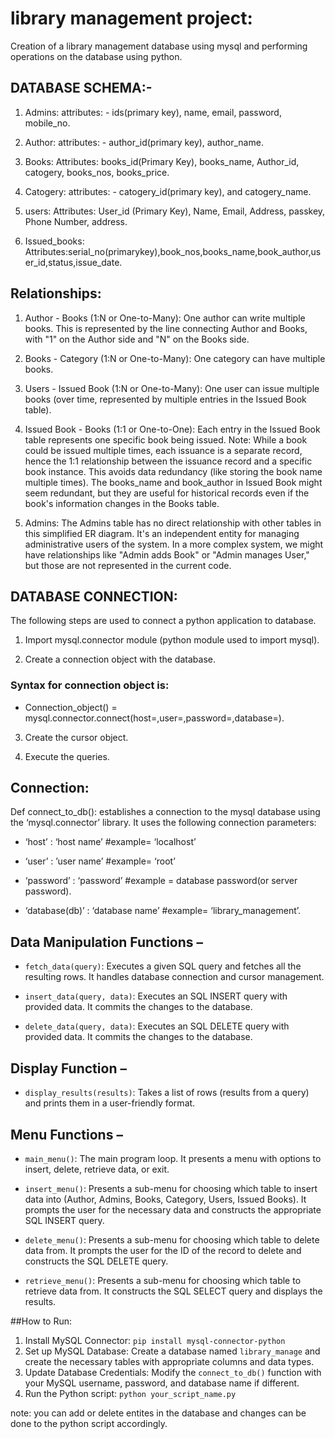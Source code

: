 # library management project:


Creation of a library management database using mysql and performing operations on the database using python.


## DATABASE SCHEMA:-

1. Admins: attributes: - ids(primary key), name, email, password, mobile_no.

2. Author: attributes: - author_id(primary key), author_name.

3. Books: Attributes: books_id(Primary Key), books_name, Author_id, catogery, books_nos, books_price.

4. Catogery: attributes: -  catogery_id(primary key), and catogery_name.

5. users: Attributes: User_id (Primary Key), Name, Email, Address, passkey, Phone Number, address.

6. Issued_books: Attributes:serial_no(primarykey),book_nos,books_name,book_author,user_id,status,issue_date.


## Relationships:

1. Author - Books (1:N or One-to-Many): One author can write multiple books. This is represented by the line connecting Author and Books, with "1" on the Author side and "N" on the Books side.

2. Books - Category (1:N or One-to-Many): One category can have multiple books.

3. Users - Issued Book (1:N or One-to-Many): One user can issue multiple books (over time, represented by multiple entries in the Issued Book table).

4. Issued Book - Books (1:1 or One-to-One): Each entry in the Issued Book table represents one specific book being issued. Note: While a book could be issued multiple times, each issuance is a separate record, hence the 1:1 relationship between the issuance record and a specific book instance. This avoids data redundancy (like storing the book name multiple times). The books_name and book_author in Issued Book might seem redundant, but they are useful for historical records even if the book's information changes in the Books table.

5. Admins: The Admins table has no direct relationship with other tables in this simplified ER diagram. It's an independent entity for managing administrative users of the system. In a more complex system, we might have relationships like "Admin adds Book" or "Admin manages User," but those are not represented in the current code.


## DATABASE CONNECTION:

The following steps are used to connect a python application to database.

1.	Import mysql.connector  module (python module used to import mysql).

2.	Create a connection object with the database.

### Syntax for connection object is:

* Connection_object() = mysql.connector.connect(host=<host name>,user=<user name>,password=<db password>,database=<database name>).

3.	Create the cursor object.

4.	Execute the queries.


## Connection:

Def connect_to_db(): establishes a connection to the mysql database using the ‘mysql.connector’ library. It uses the following connection parameters:

* 	‘host’ : ‘host name’   #example= ‘localhost’

* ‘user’ : ’user name’    #example= ‘root’

* ‘password’ : ‘password’   #example = database password(or server password).

* ‘database(db)’ : ‘database name’   #example= ‘library_management’.


## Data Manipulation Functions –

* `fetch_data(query)`: Executes a given SQL query and fetches all the resulting rows. It handles database connection and cursor management. 

*  `insert_data(query, data)`: Executes an SQL INSERT query with provided data. It commits the changes to the database. 

*  `delete_data(query, data)`: Executes an SQL DELETE query with provided data. It commits the changes to the database.


## Display Function – 

* `display_results(results)`: Takes a list of rows (results from a query) and prints them in a user-friendly format.


## Menu Functions –
 
 * `main_menu()`: The main program loop. It presents a menu with options to insert, delete, retrieve data, or exit.

*  `insert_menu()`: Presents a sub-menu for choosing which table to insert data into (Author, Admins, Books, Category, Users, Issued Books). It prompts the user for the necessary data and constructs the appropriate SQL INSERT query. 

* `delete_menu()`: Presents a sub-menu for choosing which table to delete data from. It prompts the user for the ID of the record to delete and constructs the SQL DELETE query. 

* `retrieve_menu()`: Presents a sub-menu for choosing which table to retrieve data from. It constructs the SQL SELECT query and displays the results.


##How to Run:

1. Install MySQL Connector: `pip install mysql-connector-python` 
2. Set up MySQL Database: Create a database named `library_manage` and create the necessary tables with appropriate columns and data types. 
3. Update Database Credentials: Modify the `connect_to_db()` function with your MySQL username, password, and database name if different. 
4. Run the Python script: `python your_script_name.py`


note: you can add or delete entites in the database and changes can be done to the python script accordingly.
